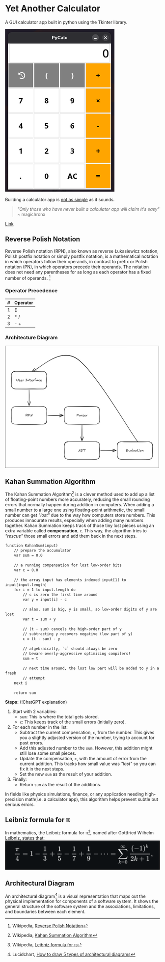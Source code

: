 # Yet Another Calculator

A GUI calculator app built in python using the Tkinter library.

<img src="./img/UI.png" alt="UI Layout"/>

Building a calculator app is [not as simple](https://chadnauseam.com/coding/random/calculator-app) as it sounds.

> *"Only those who have never built a calculator app will claim it's easy"*
>   ~ magichronx 

[Link](https://www.reddit.com/r/theprimeagen/comments/1iqwqfh/comment/md52bng/?utm_source=share&utm_medium=web3x&utm_name=web3xcss&utm_term=1&utm_content=share_button)

## Reverse Polish Notation

Reverse Polish notation (RPN), also known as reverse Łukasiewicz notation, Polish postfix notation or simply postfix notation, is a mathematical notation in which operators follow their operands, in contrast to prefix or Polish notation (PN), in which operators precede their operands. The notation does not need any parentheses for as long as each operator has a fixed number of operands. [^1]

### Operator Precedence

| # | Operator |
| - | -------- |
| 1 | ()       |
| 2 | * /      |
| 3 | - +      |

### Architecture Diagram

<img src="./img/architecture_diagram.png" alt="AD" width=500px/>

## Kahan Summation Algorithm

The Kahan Summation Algorithm[^2] is a clever method used to add up a list of floating-point numbers more accurately, reducing the small rounding errors that normally happen during addition in computers.
When adding a small number to a large one using floating-point arithmetic, the small number can get *"lost"* due to the way how computers store numbers. This produces innacurate results, especially when adding many numbers together.
Kahan Summation keeps track of those tiny lost pieces using an extra variable called **compensation**, `c`. This way, the algorithm tries to *"rescue"* those small errors and add them back in the next steps.

```pseudocode
function KahanSum(input)
    // prepare the accumulator
    var sum = 0.0

    // a running compensation for lost low-order bits
    var c = 0.0
    
    // the array input has elements indexed input[1] to input[input.length]
    for i = 1 to input.length do
        // c is zero the first time around
        var y = input[i] - c

        // alas, sum is big, y is small, so low-order digits of y are lost
        var t = sum + y

        // (t - sum) cancels the high-order part of y
        // subtracting y recovers negative (low part of y)
        c = (t - sum) - y

        // algebraically, `c` should always be zero
        // beware overly-aggressive optimizing compilers!
        sum = t

        // next time around, the lost low part will be added to y in a fresh
        // attempt
    next i

    return sum
```

**Steps:** (!ChatGPT explanation)
1. Start with 2 variables:
    - `sum`: This is where the total gets stored.
    - `c`: This keeps track of the small errors (initially zero).
2. For each number in the list:
    - Subtract the current compensation, `c`, from the number. This gives you a slightly adjusted version of the number, trying to account for past errors.
    - Add this adjusted number to the `sum`. However, this addition might still lose some small pieces.
    - Update the compensation, `c`, with the amount of error from the current addition. This tracks how small value was *"lost"* so you can fix it in the next steps.
    - Set the new `sum` as the result of your addition.
3. Finally:
    - Return `sum` as the result of the additions.

In fields like physics simulations, finance, or any application needing high-precision math(i.e. a calculator app), this algorithm helps prevent subtle but serious errors.

## Leibniz formula for π

In mathematics, the Leibniz formula for π[^3], named after Gottfried Wilhelm Leibniz, states that:
<img src="./img/leibniz-formula-for-pi.png" alt="Leibniz formula for pi"/>

## Architectural Diagram

An architectural diagram[^4] is a visual representation that maps out the physical implementation for components of a software system. It shows the general structure of the software system and the associations, limitations, and boundaries between each element. 


[^1]: Wikipedia, [Reverse Polish Notation](https://en.wikipedia.org/wiki/Reverse_Polish_notation)
[^2]: Wikipedia, [Kahan Summation Algorithm](https://en.wikipedia.org/wiki/Kahan_summation_algorithm)
[^3]: Wikipedia, [Leibniz formula for π](https://en.wikipedia.org/wiki/Leibniz_formula_for_%CF%80)
[^4]: Lucidchart, [How to draw 5 types of architectural diagrams](https://www.lucidchart.com/blog/how-to-draw-architectural-diagrams)
